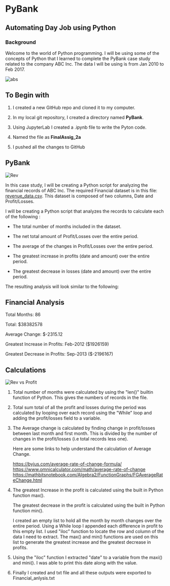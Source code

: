 
# PyBank
## Automating Day Job using Python
### Background
Welcome to the world of Python programming. I will be using some of the concepts of Python that I learned to complete the PyBank case study related to the company ABC Inc. The data I will be using is from Jan 2010 to Feb 2017. 

![abs](https://user-images.githubusercontent.com/83671629/119548495-452eb400-bd64-11eb-99ea-e99c4ac85e15.png)


## To Begin with
  1) I created a new GitHub repo and cloned it to my computer.
  
  2) In my local git repository, I created a directory named **PyBank**.
  3) Using JupyterLab I created a .ipynb file to write the Pyton code.
  4) Named the file as **FinalAssig_2a**
  5) I pushed all the changes to GitHub

## PyBank
![Rev](https://user-images.githubusercontent.com/83671629/119515011-7d71ca80-bd43-11eb-9383-d5c57a2a9e99.jpg)

In this case study, I will be creating a Python script for analyzing the financial records of ABC Inc. The required Financial dataset is in this file: [revenue_data.csv](revenue_data.csv). This dataset is composed of two columns, Date and Profit/Losses. 

I will be creating a Python script that analyzes the records to calculate each of the following :

* The total number of months included in the dataset.

* The net total amount of Profit/Losses over the entire period.

* The average of the changes in Profit/Losses over the entire period.

* The greatest increase in profits (date and amount) over the entire period.

* The greatest decrease in losses (date and amount) over the entire period.

The resulting analysis will look similar to the following:

  
  Financial Analysis
  ----------------------------
  Total Months: 86
  
  Total: $38382578
  
  Average  Change: $-2315.12
  
  Greatest Increase in Profits: Feb-2012 ($1926159)
  
  Greatest Decrease in Profits: Sep-2013 ($-2196167)
  
  ## Calculations
  ![Rev vs Profit](https://user-images.githubusercontent.com/83671629/119548561-54adfd00-bd64-11eb-9cca-4c766fec306f.jpg)

 1. Total number of months were calculated by using the "len()" builtin function of Python. This gives the numbers of records in the file.
  
 2. Total sum total of all the profit and losses during the period was calculated by looping over each record using the "While" loop and adding the profit/losses field to a variable.
  
 3. The Average change is calculated by finding change in profit/losses between last month and first month. This is divided by the number of changes in the profit/losses (i.e total records less one).
  
      Here are some links to help understand the calculation of Average Change.

      https://byjus.com/average-rate-of-change-formula/
      https://www.omnicalculator.com/math/average-rate-of-change
      https://mathbitsnotebook.com/Algebra2/FunctionGraphs/FGAverageRateChange.html
  
  
  4. The greatest Increase in the profit is calculated using the built in Python function max().
  
     The greatest decrease in the profit is calculated using the built in Python function min().
  
      I created an empty list to hold all the month by month changes over the entire period.
      Using a While loop I appended each difference in profit to this empty list. I used "iloc" function to locate the row and column of the data I need to extract.
    The max() and min() functions are used on this list to generate the greatest increase and the greatest decrease in profits.
    
  5. Using the "iloc" function I extracted "date" to a variable from the maxi() and mini(). I was able to print this date along with the value.
  
  6. Finally I created and txt file and all these outputs were exported to Financial_anlysis.txt 
    
    
    
  
  
  
  


